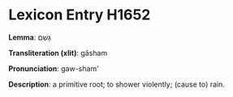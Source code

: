 # Lexicon Entry H1652

**Lemma**: גָּשַׁם

**Transliteration (xlit)**: gâsham

**Pronunciation**: gaw-sham'

**Description**:
a primitive root; to shower violently; (cause to) rain.
